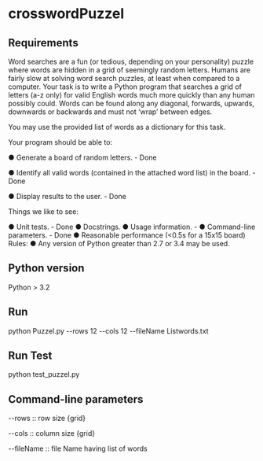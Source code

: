 # crosswordPuzzel


## Requirements

Word searches are a fun (or tedious, depending on your personality) puzzle where words are
hidden in a grid of seemingly random letters. Humans are fairly slow at solving word search
puzzles, at least when compared to a computer.
Your task is to write a Python program that searches a grid of letters (a-z only) for valid English
words much more quickly than any human possibly could. Words can be found along any
diagonal, forwards, upwards, downwards or backwards and must not ‘wrap’ between edges.

You may use the provided list of words as a dictionary for this task.

Your program should be able to:

● Generate a board of random letters. - Done

● Identify all valid words (contained in the attached word list) in the board. - Done

● Display results to the user. - Done

Things we like to see:

● Unit tests. - Done 
● Docstrings.
● Usage information. - 
● Command-line parameters. - Done
● Reasonable performance (<0.5s for a 15x15 board)
Rules:
● Any version of Python greater than 2.7 or 3.4 may be used. 

## Python version
Python > 3.2


## Run 

python Puzzel.py --rows 12 --cols 12 --fileName Listwords.txt

## Run Test

python test_puzzel.py


## Command-line parameters

--rows :: row size  {grid}

--cols :: column size {grid}

--fileName :: file Name having list of words


